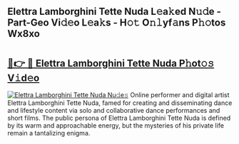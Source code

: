## Elettra Lamborghini Tette Nuda L𝚎a𝚔ed N𝚞𝚍e - Part-Geo Vi𝚍𝚎o L𝚎a𝚔s - H𝚘𝚝 O𝚗𝚕yf𝚊ns P𝚑𝚘tos Wx8xo

# <h2><a href="http://kf0uff.oniu.top/?m=Elettra+Lamborghini+Tette+Nuda">🔗👉 🔴 Elettra Lamborghini Tette Nuda P𝚑ot𝚘𝚜 V𝚒d𝚎o</a></h2>

[![Elettra Lamborghini Tette Nuda Nu𝚍e𝚜](https://i.imgur.com/0qMVB7G.gif)](http://kf0uff.oniu.top/?m=Elettra+Lamborghini+Tette+Nuda)
Online performer and digital artist Elettra Lamborghini Tette Nuda, famed for creating and disseminating dance and lifestyle content via solo and collaborative dance performances and short films. The public persona of Elettra Lamborghini Tette Nuda is defined by its warm and approachable energy, but the mysteries of his private life remain a tantalizing enigma.  
